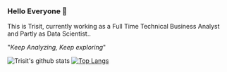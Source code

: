 ### Hello Everyone 👋

This is Trisit, currently working as a Full Time Technical Business Analyst and Partly as Data Scientist..

<!-- You can find more about me here : https://trisitc.github.io/portfolio/ -->

"_Keep Analyzing, Keep exploring_"

![Trisit's github stats](https://github-readme-stats.vercel.app/api?username=trisitc&theme=cobalt&show_icons=true) [![Top Langs](https://github-readme-stats.vercel.app/api/top-langs/?username=trisitc&theme=cobalt)](https://github.com/trisitc/github-readme-stats)

<!--
**trisitc/trisitc** is a ✨ _special_ ✨ repository because its `README.md` (this file) appears on your GitHub profile.

Here are some ideas to get you started:

- 🔭 I’m currently working on ...
- 🌱 I’m currently learning ...
- 👯 I’m looking to collaborate on ...
- 🤔 I’m looking for help with ...
- 💬 Ask me about ...
- 📫 How to reach me: ...
- 😄 Pronouns: ...
- ⚡ Fun fact: ...
-->
